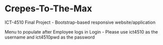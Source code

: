 # Crepes-To-The-Max
ICT-4510 Final Project - Bootstrap-based responsive website/application 

Menu to populate after Employee logs in 
Login - Please use ict4510 as the username and ict4510pwd as the password 

